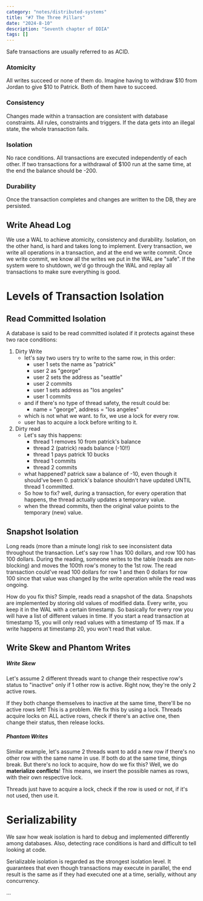 ```yaml
---
category: "notes/distributed-systems"
title: "#7 The Three Pillars"
date: "2024-8-10"
description: "Seventh chapter of DDIA"
tags: []
---
```

Safe transactions are usually referred to as ACID.

### Atomicity
All writes succeed or none of them do. Imagine having to withdraw $10 from Jordan to give $10 to Patrick. Both of them have to succeed.
### Consistency
Changes made within a transaction are consistent with database constraints. All rules, constraints and triggers. If the data gets into an illegal state, the whole transaction fails.
### Isolation
No race conditions. All transactions are executed independently of each other. 
If two transactions for a withdrawal of $100 run at the same time, at the end the balance should be -200.
### Durability
Once the transaction completes and changes are written to the DB, they are persisted. 

## Write Ahead Log
We use a WAL to achieve atomicity, consistency and durability. Isolation, on the other hand, is hard and takes long to implement.
Every transaction, we write all operations in a transaction, and at the end we write commit. Once we write commit, we know all the writes we put in the WAL are "safe". If the system were to shutdown, we'd go through the WAL and replay all transactions to make sure everything is good.

# Levels of Transaction Isolation
## Read Committed Isolation
A database is said to be read committed isolated if it protects against these two race conditions:
1) Dirty Write
	- let's say two users try to write to the same row, in this order:
		- user 1 sets the name as "patrick"
		- user 2 as "george"
		- user 2 sets the address as "seattle"
		- user 2 commits
		- user 1 sets address as "los angeles"
		- user 1 commits
	- and if there's no type of thread safety, the result could be:
		- name = "george", address = "los angeles"
	- which is not what we want. to fix, we use a lock for every row.
	- user has to acquire a lock before writing to it.
2) Dirty read
	- Let's say this happens:
		- thread 1 removes 10 from patrick's balance
		- thread 2 (patrick) reads balance (-10!!)
		- thread 1 pays patrick 10 bucks
		- thread 1 commits
		- thread 2 commits
	- what happened? patrick saw a balance of -10, even though it should've been 0. patrick's balance shouldn't have updated UNTIL thread 1 committed.
	- So how to fix? well, during a transaction, for every operation that happens, the thread actually updates a temporary value.
	- when the thread commits, then the original value points to the temporary (new) value.


## Snapshot Isolation
Long reads (more than a minute long) risk to see inconsistent data throughout the transaction. Let's say row 1 has 100 dollars, and row 100 has 100 dollars. During the reading, someone writes to the table (reads are non-blocking) and moves the 100th row's money to the 1st row. 
The read transaction could've read 100 dollars for row 1 and then 0 dollars for row 100 since that value was changed by the write operation while the read was ongoing.

How do you fix this? Simple, reads read a snapshot of the data. 
Snapshots are implemented by storing old values of modified data. Every write, you keep it in the WAL with a certain timestamp. So basically for every row you will have a list of different values in time.
If you start a read transaction at timestamp 15, you will only read values with a timestamp of 15 max. If a write happens at timestamp 20, you won't read that value.

## Write Skew and Phantom Writes
##### Write Skew
Let's assume 2 different threads want to change their respective row's status to "inactive" only if 1 other row is active.
Right now, they're the only 2 active rows.

If they both change themselves to inactive at the same time, there'll be no active rows left!
This is a problem. We fix this by using a lock.
Threads acquire locks on ALL active rows, check if there's an active one, then change their status, then release locks.

##### Phantom Writes
Similar example, let's assume 2 threads want to add a new row if there's no other row with the same name in use. 
If both do at the same time, things break.
But there's no lock to acquire, how do we fix this?
Well, we do **materialize conflicts**! This means, we insert the possible names as rows, with their own respective lock.

Threads just have to acquire a lock, check if the row is used or not, if it's not used, then use it.

# Serializability
We saw how weak isolation is hard to debug and implemented differently among databases. Also, detecting race conditions is hard and difficult to tell looking at code.

Serializable isolation is regarded as the strongest isolation level. It guarantees that even though transactions may execute in parallel, the end result is the same as if they had executed one at a time, serially, without any concurrency.

...

